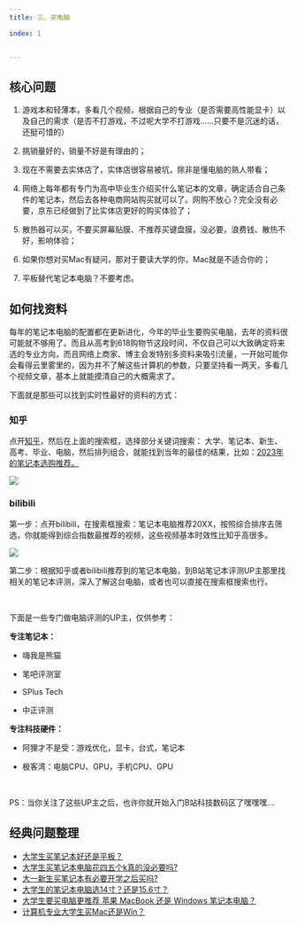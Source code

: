 ```yaml
---
title: 三、买电脑

index: 1


---
```


## 核心问题

1. 游戏本和轻薄本，多看几个视频，根据自己的专业（是否需要高性能显卡）以及自己的需求（是否不打游戏，不过呢大学不打游戏......只要不是沉迷的话，还挺可惜的）

2. 挑销量好的，销量不好是有理由的；

3. 现在不需要去实体店了，实体店很容易被坑，除非是懂电脑的熟人带看；

4. 网络上每年都有专门为高中毕业生介绍买什么笔记本的文章，确定适合自己条件的笔记本，然后去各种电商网站购买就可以了。网购不放心？完全没有必要，京东已经做到了比实体店更好的购买体验了；

5. 散热器可以买，不要买屏幕贴膜、不推荐买键盘膜，没必要，浪费钱、散热不好，影响体验；

6. 如果你想对买Mac有疑问，那对于要读大学的你，Mac就是不适合你的；
7. 平板替代笔记本电脑？不要考虑。

## 如何找资料

每年的笔记本电脑的配置都在更新进化，今年的毕业生要购买电脑，去年的资料很可能就不够用了。而且从高考到618购物节这段时间，不仅自己可以大致确定将来选的专业方向，而且网络上商家、博主会发特别多资料来吸引流量，一开始可能你会看得云里雾里的，因为并不了解这些计算机的参数，只要坚持看一两天，多看几个视频文章，基本上就能摸清自己的大概需求了。	

下面就是那些可以找到实时性最好的资料的方式：

### 知乎

点开[知乎](https://www.zhihu.com/hot)，然后在上面的搜索框，选择部分关键词搜索： 大学、笔记本、新生、高考、毕业、电脑，然后排列组合，就能找到当年的最佳的结果，比如：[2023年的笔记本选购推荐。](https://www.zhihu.com/question/317133850)

![](https://images-tomcode-1258913748.cos.ap-guangzhou.myqcloud.com/202304260249866.png)

### bilibili

第一步：点开bilibili，在搜索框搜索：笔记本电脑推荐20XX，按照综合排序去筛选，你就能得到综合指数最推荐的视频，这些视频基本时效性比知乎高很多。

![](https://images-tomcode-1258913748.cos.ap-guangzhou.myqcloud.com/202304260300109.png)

第二步：根据知乎或者bilibili推荐到的笔记本电脑，到B站笔记本评测UP主那里找相关的笔记本评测，深入了解这台电脑，或者也可以直接在搜索框搜索也行。

​	

下面是一些专门做电脑评测的UP主，仅供参考：

**专注笔记本：**

- 嗨我是熊猫

- 笔吧评测室

- SPlus Tech

- 中正评测

**专注科技硬件：**

- 阿狸才不是受：游戏优化，显卡，台式，笔记本

- 极客湾：电脑CPU、GPU，手机CPU、GPU

​	

PS：当你关注了这些UP主之后，也许你就开始入门B站科技数码区了嘿嘿嘿...

## 经典问题整理

- [大学生买笔记本好还是平板？](https://www.zhihu.com/question/317133850)
- [大学生买笔记本电脑花四五个k真的没必要吗?](https://www.zhihu.com/question/571923691/answer/2852810280)
- [大一新生买笔记本有必要开学之后买吗?](https://www.zhihu.com/question/329109558/answer/714145074)
- [大学生的笔记本电脑选14寸？还是15.6寸？](https://www.zhihu.com/question/456326201/answer/1880950488)
- [大学生要买电脑更推荐 苹果 MacBook 还是 Windows 笔记本电脑？](https://www.zhihu.com/question/461242982/answer/2419592275)
- [计算机专业大学生买Mac还是Win？](https://www.zhihu.com/question/472555165/answer/2028109417)
